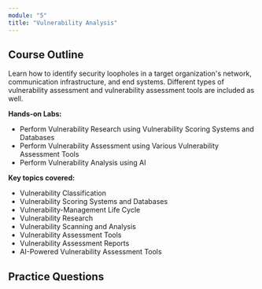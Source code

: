 ```yaml
---
module: "5"
title: "Vulnerability Analysis"
---
```


<!-- # Module 5: Vulnerability Analysis -->

## Course Outline

Learn how to identify security loopholes in a target organization's network, communication infrastructure, and end systems. Different types of vulnerability assessment and vulnerability assessment tools are included as well.

**Hands-on Labs:**

- Perform Vulnerability Research using Vulnerability Scoring Systems and Databases
- Perform Vulnerability Assessment using Various Vulnerability Assessment Tools
- Perform Vulnerability Analysis using AI

**Key topics covered:**

- Vulnerability Classification
- Vulnerability Scoring Systems and Databases
- Vulnerability-Management Life Cycle
- Vulnerability Research
- Vulnerability Scanning and Analysis
- Vulnerability Assessment Tools
- Vulnerability Assessment Reports
- AI-Powered Vulnerability Assessment Tools

## Practice Questions
